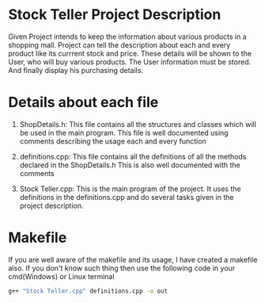 # Stock Teller Project Description

Given Project intends to keep the information about various products in a shopping mall. Project can tell the description about each
and every product like its currrent stock and price. These details will be shown to the User, who will buy various products. The User
information must be stored. And finally display his purchasing details.

# Details about each file
1. ShopDetails.h: 
  This file contains all the structures and classes which will be used in the main program.
  This file is well documented using comments describing the usage each and every function

2. definitions.cpp: 
  This file contains all the definitions of all the methods declared in the ShopDetails.h
  This is also well documented with the comments
  
3. Stock Teller.cpp: 
  This is the main program of the project. It uses the definitions in the definitions.cpp and do several tasks given in the project description.
  
# Makefile
  If you are well aware of the makefile and its usage, I have created a makefile also.
  If you don't know such thing then use the following code in your cmd(Windows) or Linux terminal
  ```bash
  g++ "Stock Teller.cpp" definitions.cpp -o out
  ```

